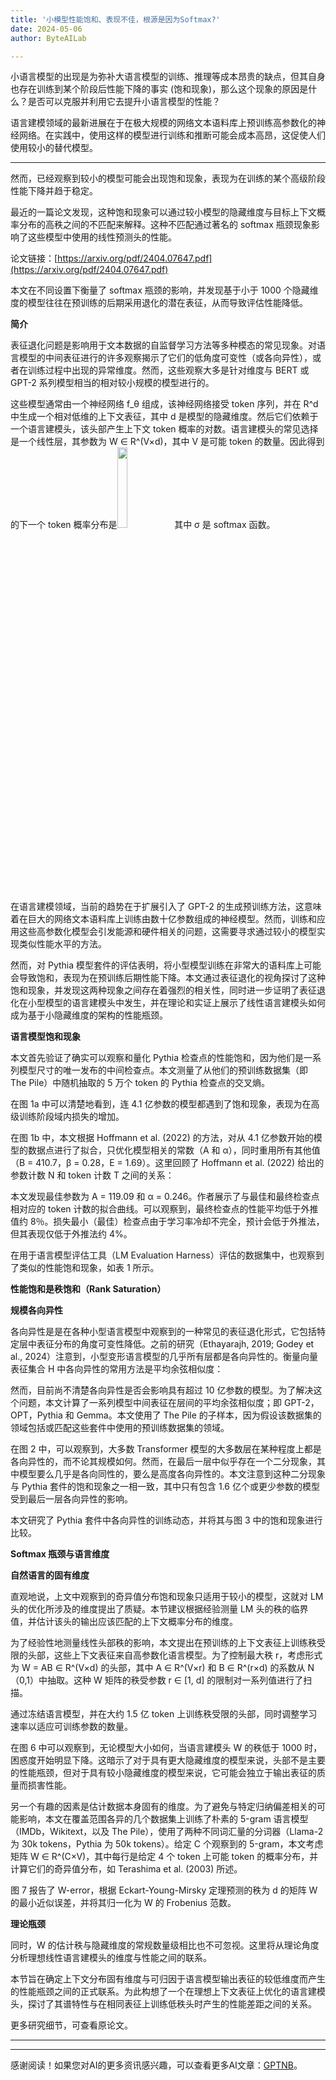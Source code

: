 ```yaml
---
title: '小模型性能饱和、表现不佳，根源是因为Softmax?'
date: 2024-05-06
author: ByteAILab

---
```


小语言模型的出现是为弥补大语言模型的训练、推理等成本昂贵的缺点，但其自身也存在训练到某个阶段后性能下降的事实 (饱和现象)，那么这个现象的原因是什么？是否可以克服并利用它去提升小语言模型的性能？

语言建模领域的最新进展在于在极大规模的网络文本语料库上预训练高参数化的神经网络。在实践中，使用这样的模型进行训练和推断可能会成本高昂，这促使人们使用较小的替代模型。

---
然而，已经观察到较小的模型可能会出现饱和现象，表现为在训练的某个高级阶段性能下降并趋于稳定。

最近的一篇论文发现，这种饱和现象可以通过较小模型的隐藏维度与目标上下文概率分布的高秩之间的不匹配来解释。这种不匹配通过著名的 softmax 瓶颈现象影响了这些模型中使用的线性预测头的性能。

论文链接：[https://arxiv.org/pdf/2404.07647.pdf](https://arxiv.org/pdf/2404.07647.pdf)

本文在不同设置下衡量了 softmax 瓶颈的影响，并发现基于小于 1000 个隐藏维度的模型往往在预训练的后期采用退化的潜在表征，从而导致评估性能降低。

**简介**

表征退化问题是影响用于文本数据的自监督学习方法等多种模态的常见现象。对语言模型的中间表征进行的许多观察揭示了它们的低角度可变性（或各向异性），或者在训练过程中出现的异常维度。然而，这些观察大多是针对维度与 BERT 或 GPT-2 系列模型相当的相对较小规模的模型进行的。

这些模型通常由一个神经网络 f_θ 组成，该神经网络接受 token 序列，并在 R^d 中生成一个相对低维的上下文表征，其中 d 是模型的隐藏维度。然后它们依赖于一个语言建模头，该头部产生上下文 token 概率的对数。语言建模头的常见选择是一个线性层，其参数为 W ∈ R^(V×d)，其中 V 是可能 token 的数量。因此得到的下一个 token 概率分布是<img src="https://image.jiqizhixin.com/uploads/editor/b6ca7885-2a81-4183-b647-58aacdb82152/640.png" style="width: 18.19%;"/>其中 σ 是 softmax 函数。

在语言建模领域，当前的趋势在于扩展引入了 GPT-2 的生成预训练方法，这意味着在巨大的网络文本语料库上训练由数十亿参数组成的神经模型。然而，训练和应用这些高参数化模型会引发能源和硬件相关的问题，这需要寻求通过较小的模型实现类似性能水平的方法。

然而，对 Pythia 模型套件的评估表明，将小型模型训练在非常大的语料库上可能会导致饱和，表现为在预训练后期性能下降。本文通过表征退化的视角探讨了这种饱和现象，并发现这两种现象之间存在着强烈的相关性，同时进一步证明了表征退化在小型模型的语言建模头中发生，并在理论和实证上展示了线性语言建模头如何成为基于小隐藏维度的架构的性能瓶颈。

**语言模型饱和现象**

本文首先验证了确实可以观察和量化 Pythia 检查点的性能饱和，因为他们是一系列模型尺寸的唯一发布的中间检查点。本文测量了从他们的预训练数据集（即 The Pile）中随机抽取的 5 万个 token 的 Pythia 检查点的交叉熵。

在图 1a 中可以清楚地看到，连 4.1 亿参数的模型都遇到了饱和现象，表现为在高级训练阶段域内损失的增加。

在图 1b 中，本文根据 Hoffmann et al. (2022) 的方法，对从 4.1 亿参数开始的模型的数据点进行了拟合，只优化模型相关的常数（A 和 α），同时重用所有其他值（B = 410.7，β = 0.28，E = 1.69）。这里回顾了 Hoffmann et al. (2022) 给出的参数计数 N 和 token 计数 T 之间的关系：

本文发现最佳参数为 A = 119.09 和 α = 0.246。作者展示了与最佳和最终检查点相对应的 token 计数的拟合曲线。可以观察到，最终检查点的性能平均低于外推值约 8％。损失最小（最佳）检查点由于学习率冷却不完全，预计会低于外推法，但其表现仅低于外推法约 4%。

在用于语言模型评估工具（LM Evaluation Harness）评估的数据集中，也观察到了类似的性能饱和现象，如表 1 所示。

**性能饱和是秩饱和（Rank Saturation）**

**规模各向异性**

各向异性是是在各种小型语言模型中观察到的一种常见的表征退化形式，它包括特定层中表征分布的角度可变性降低。之前的研究（Ethayarajh, 2019; Godey et al., 2024）注意到，小型变形语言模型的几乎所有层都是各向异性的。衡量向量表征集合 H 中各向异性的常用方法是平均余弦相似度：

然而，目前尚不清楚各向异性是否会影响具有超过 10 亿参数的模型。为了解决这个问题，本文计算了一系列模型中间表征在层间的平均余弦相似度；即 GPT-2，OPT，Pythia 和 Gemma。本文使用了 The Pile 的子样本，因为假设该数据集的领域包括或匹配这些套件中使用的预训练数据集的领域。

在图 2 中，可以观察到，大多数 Transformer 模型的大多数层在某种程度上都是各向异性的，而不论其规模如何。然而，在最后一层中似乎存在一个二分现象，其中模型要么几乎是各向同性的，要么是高度各向异性的。本文注意到这种二分现象与 Pythia 套件的饱和现象之一相一致，其中只有包含 1.6 亿个或更少参数的模型受到最后一层各向异性的影响。

本文研究了 Pythia 套件中各向异性的训练动态，并将其与图 3 中的饱和现象进行比较。

**Softmax 瓶颈与语言维度**

**自然语言的固有维度**

直观地说，上文中观察到的奇异值分布饱和现象只适用于较小的模型，这就对 LM 头的优化所涉及的维度提出了质疑。本节建议根据经验测量 LM 头的秩的临界值，并估计该头的输出应该匹配的上下文概率分布的维度。

为了经验性地测量线性头部秩的影响，本文提出在预训练的上下文表征上训练秩受限的头部，这些上下文表征来自高参数化语言模型。为了控制最大秩 r，考虑形式为 W = AB ∈ R^(V×d) 的头部，其中 A ∈ R^(V×r) 和 B ∈ R^(r×d) 的系数从 N（0,1）中抽取。这种 W 矩阵的秩受参数 r ∈ [1, d] 的限制对一系列值进行了扫描。

通过冻结语言模型，并在大约 1.5 亿 token 上训练秩受限的头部，同时调整学习速率以适应可训练参数的数量。

在图 6 中可以观察到，无论模型大小如何，当语言建模头 W 的秩低于 1000 时，困惑度开始明显下降。这暗示了对于具有更大隐藏维度的模型来说，头部不是主要的性能瓶颈，但对于具有较小隐藏维度的模型来说，它可能会独立于输出表征的质量而损害性能。

另一个有趣的因素是估计数据本身固有的维度。为了避免与特定归纳偏差相关的可能影响，本文在覆盖范围各异的几个数据集上训练了朴素的 5-gram 语言模型（IMDb，Wikitext，以及 The Pile），使用了两种不同词汇量的分词器（Llama-2 为 30k tokens，Pythia 为 50k tokens）。给定 C 个观察到的 5-gram，本文考虑矩阵 W ∈ R^(C×V)，其中每行是给定 4 个 token 上可能 token 的概率分布，并计算它们的奇异值分布，如 Terashima et al. (2003) 所述。

图 7 报告了 W-error，根据 Eckart-Young-Mirsky 定理预测的秩为 d 的矩阵 W 的最小近似误差，并将其归一化为 W 的 Frobenius 范数。

**理论瓶颈**

同时，W 的估计秩与隐藏维度的常规数量级相比也不可忽视。这里将从理论角度分析理想线性语言建模头的维度与性能之间的联系。

本节旨在确定上下文分布固有维度与可归因于语言模型输出表征的较低维度而产生的性能瓶颈之间的正式联系。为此构想了一个在理想上下文表征上优化的语言建模头，探讨了其谱特性与在相同表征上训练低秩头时产生的性能差距之间的关系。

更多研究细节，可查看原论文。

---
---
感谢阅读！如果您对AI的更多资讯感兴趣，可以查看更多AI文章：[GPTNB](https://gptnb.com)。